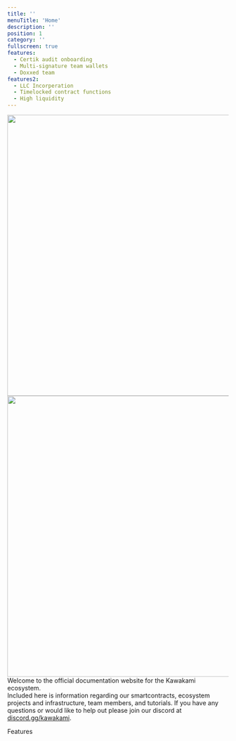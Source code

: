 ```yaml
---
title: ''
menuTitle: 'Home'
description: ''
position: 1
category: ''
fullscreen: true
features:
  - Certik audit onboarding
  - Multi-signature team wallets
  - Doxxed team
features2:
  - LLC Incorperation
  - Timelocked contract functions
  - High liquidity
---
```


<img src="/kawadocs_bg2-white2min.png" class="light-img shadow-lg rounded-md" width="1280" height="640" alt=""/>
<img src="/kawadocs_bg2min.png" class="dark-img shadow-lg rounded-md" width="1280" height="640" alt=""/>

<div class="text-3xl pt-4 font-title">Welcome to the official documentation website for the Kawakami ecosystem.</div>
<div class="text-lg pt-4 pb-2">Included here is information regarding our smartcontracts, ecosystem projects and infrastructure, team members, and tutorials. If you have any questions or would like to help out please join our discord at <a href="https://discord.gg/kawakami">discord.gg/kawakami</a>.</div>

<span class="text-3xl pb-0">Features</span>

<div class="grid grid-cols-2 gap-2 pb-4">
<list :items="features" class="pl-2"></list>
<list :items="features2" class="pl-2"></list>
</div>